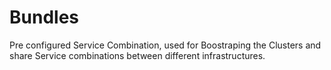 # Bundles

<!--intro-start-->
Pre configured Service Combination, used for Boostraping the Clusters and share Service combinations between different infrastructures.
<!--intro-end-->

